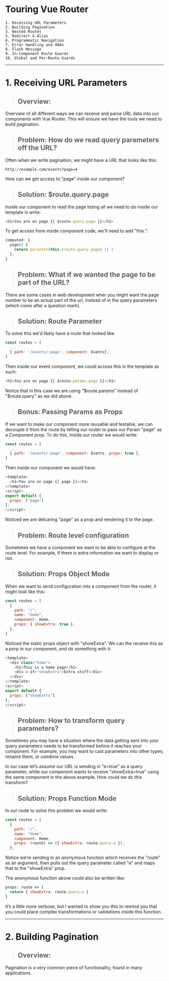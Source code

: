 # Touring Vue Router

```
1. Receiving URL Parameters
2. Building Pagination
3. Nested Routes
5. Redirect & Alias
6. Programmatic Navigation
7. Error Handling and 404s
8. Flash Message
9. In-Component Route Guards
10. Global and Per-Route Guards
```

---

# 1. Receiving URL Parameters

> ## Overview:

Overview of all different ways we can receive and parse URL data into our components with Vue Router. This will ensure we have the tools we need to build pagination.

> ## Problem: How do we read query parameters off the URL?

Often when we write pagination, we might have a URL that looks like this:

```
http://example.com/events?page=4
```

How can we get access to "page" inside our component?

> ## Solution: $route.query.page

Inside our component to read the page listing all we need to do inside our template is write:

```JavaScript
<h1>You are on page {{ $route.query.page }}</h1>
```

To get access from inside component code, we'll need to add "this.":

```JavaScript
computed: {
  page() {
    return parseInt(this.$route.query.page) || 1
  },
}
```

> ## Problem: What if we wanted the page to be part of the URL?

There are some cases in web development wher you might want the page number to be an actual part of the url, instead of in the query parameters (which come after a question mark).

> ## Solution: Route Parameter

To solve this we'd likely have a route that looked like:

```JavaScript
const routes = [
  ...
  { path: '/events/:page', component: Events},
]
```

Then inside our event component, we could access this in the template as such:

```JavaScript
<h1>You are on page {{ $route.params.page }}</h1>
```

Notice that in this case we are using "$route.params" instead of "$route.query" as we did above.

> ## Bonus: Passing Params as Props

If we want to make our component more reusable and testable, we can decouple it from the route by telling our router to pass our Param "page" as a Component prop. To do this, inside our router we would write:

```JavaScript
const routes = [
  ...
  { path: '/events/:page', component: Events, props: true },
]
```

Then inside our component we would have:

```JavaScript
<template>
  <h1>You are on page {{ page }}</h1>
</template>
<script>
export default {
  props: ["page"]
};
</script>
```

Noticed we are delcaring "page" as a prop and rendering it to the page.

> ## Problem: Route level configuration

Sometimes we have a component we want to be able to configure at the route level. For example, if there is extra information we want to display or not.

> ## Solution: Props Object Mode

When we want to send configuration into a component from the router, it might look like this:

```JavaScript
const routes = [
  {
    path: "/",
    name: "Home",
    component: Home,
    props: { showExtra: true },
  },
]
```

Noticed the static props object with "showExtra". We can the receive this as a porp in our component, and do something with it:

```JavaScript
<template>
  <div class="home">
    <h1>This is a home page</h1>
    <div v-if="showExtra">Extra stuff</div>
  </div>
</template>
<script>
export default {
  props: ["showExtra"]
};
</script>
```

> ## Problem: How to transform query parameters?

Sometimes you may have a situation where the data getting sent into your query parameters needs to be transformed before it reaches your component. For example, you may want to cast parameters into other types, rename them, or combine values.

In our case let’s assume our URL is sending in "e=true" as a query parameter, while our component wants to receive "showExtra=true" using the same component in the above example. How could we do this transform?

> ## Solution: Props Function Mode

In our route to solve this problem we would write:

```JavaScript
const routes = [
  {
    path: "/",
    name: "Home",
    component: Home,
    props: (route) => ({ showExtra: route.query.e }),
  },
```

Notice we’re sending in an anonymous function which receives the "route" as an argument, then pulls out the query parameter called "e" and maps that to the "showExtra" prop.

The anonymous function above could also be written like:

```JavaScript
props: route => {
  return { showExtra: route.query.e }
}
```

It’s a little more verbose, but I wanted to show you this to remind you that you could place complex transformations or validations inside this function.

---

# 2. Building Pagination

> ## Overview:

Pagination is a very common piece of functionality, found in many applications.
